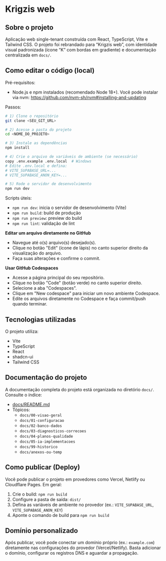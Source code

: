 # Krigzis web

## Sobre o projeto

Aplicação web single-tenant construída com React, TypeScript, Vite e Tailwind CSS. O projeto foi rebrandado para “Krigzis web”, com identidade visual padronizada (ícone “K” com bordas em gradiente) e documentação centralizada em `docs/`.

## Como editar o código (local)

Pré-requisitos:
- Node.js e npm instalados (recomendado Node 18+). Você pode instalar via nvm: https://github.com/nvm-sh/nvm#installing-and-updating

Passos:
```sh
# 1) Clone o repositório
git clone <SEU_GIT_URL>

# 2) Acesse a pasta do projeto
cd <NOME_DO_PROJETO>

# 3) Instale as dependências
npm install

# 4) Crie o arquivo de variáveis de ambiente (se necessário)
copy .env.example .env.local  # Windows
# Edite .env.local e defina:
# VITE_SUPABASE_URL=...
# VITE_SUPABASE_ANON_KEY=...

# 5) Rode o servidor de desenvolvimento
npm run dev
```

Scripts úteis:
- `npm run dev`: inicia o servidor de desenvolvimento (Vite)
- `npm run build`: build de produção
- `npm run preview`: preview do build
- `npm run lint`: validação de lint

**Editar um arquivo diretamente no GitHub**

- Navegue até o(s) arquivo(s) desejado(s).
- Clique no botão "Edit" (ícone de lápis) no canto superior direito da visualização do arquivo.
- Faça suas alterações e confirme o commit.

**Usar GitHub Codespaces**

- Acesse a página principal do seu repositório.
- Clique no botão "Code" (botão verde) no canto superior direito.
- Selecione a aba "Codespaces".
- Clique em "New codespace" para iniciar um novo ambiente Codespace.
- Edite os arquivos diretamente no Codespace e faça commit/push quando terminar.

## Tecnologias utilizadas

O projeto utiliza:

- Vite
- TypeScript
- React
- shadcn-ui
- Tailwind CSS

## Documentação do projeto

A documentação completa do projeto está organizada no diretório `docs/`. Consulte o índice:

- [docs/README.md](docs/README.md)
- Tópicos:
  - `docs/00-visao-geral`
  - `docs/01-configuracao`
  - `docs/02-banco-dados`
  - `docs/03-diagnosticos-correcoes`
  - `docs/04-planos-qualidade`
  - `docs/05-ia-implementacoes`
  - `docs/99-historico`
  - `docs/anexos-ou-temp`

## Como publicar (Deploy)

Você pode publicar o projeto em provedores como Vercel, Netlify ou Cloudflare Pages. Em geral:
1. Crie o build: `npm run build`
2. Configure a pasta de saída: `dist/`
3. Defina as variáveis de ambiente no provedor (ex.: `VITE_SUPABASE_URL`, `VITE_SUPABASE_ANON_KEY`)
4. Aponte o comando de build para `npm run build`

## Domínio personalizado

Após publicar, você pode conectar um domínio próprio (ex.: `example.com`) diretamente nas configurações do provedor (Vercel/Netlify). Basta adicionar o domínio, configurar os registros DNS e aguardar a propagação.
